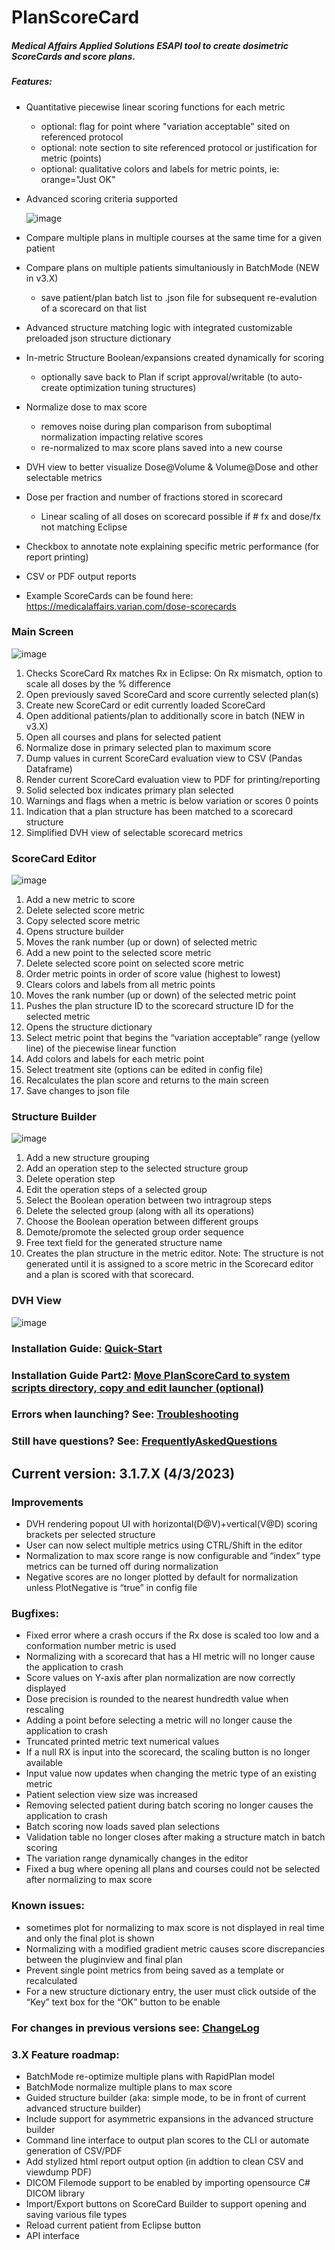 # PlanScoreCard

##### Medical Affairs Applied Solutions ESAPI tool to create dosimetric ScoreCards and score plans.
##### Features:
* Quantitative piecewise linear scoring functions for each metric
  * optional: flag for point where "variation acceptable" sited on referenced protocol
  * optional: note section to site referenced protocol or justification for metric (points)
  * optional: qualitative colors and labels for metric points, ie: orange="Just OK"
* Advanced scoring criteria supported

  ![image](https://user-images.githubusercontent.com/78000769/208264370-51b853f4-59dd-498a-8dd7-17b093d0e6f2.png)
  
* Compare multiple plans in multiple courses at the same time for a given patient
* Compare plans on multiple patients simultaniously in BatchMode (NEW in v3.X)
  * save patient/plan batch list to .json file for subsequent re-evalution of a scorecard on that list
* Advanced structure matching logic with integrated customizable preloaded json structure dictionary
* In-metric Structure Boolean/expansions created dynamically for scoring 
  * optionally save back to Plan if script approval/writable (to auto-create optimization tuning structures)
* Normalize dose to max score
  * removes noise during plan comparison from suboptimal normalization impacting relative scores
  * re-normalized to max score plans saved into a new course
* DVH view to better visualize Dose@Volume & Volume@Dose and other selectable metrics
* Dose per fraction and number of fractions stored in scorecard
  * Linear scaling of all doses on scorecard possible if # fx and dose/fx not matching Eclipse
* Checkbox to annotate note explaining specific metric performance (for report printing)
* CSV or PDF output reports
* Example ScoreCards can be found here: https://medicalaffairs.varian.com/dose-scorecards

### Main Screen
![image](https://user-images.githubusercontent.com/78000769/229181378-7cbc1207-08f6-4163-b270-1d1c0f9f0ebc.png)
1.	Checks ScoreCard Rx matches Rx in Eclipse: On Rx mismatch, option to scale all doses by the % difference
2.	Open previously saved ScoreCard and score currently selected plan(s)
3.	Create new ScoreCard or edit currently loaded ScoreCard
4.	Open additional patients/plan to additionally score in batch (NEW in v3.X)
5.	Open all courses and plans for selected patient
6.	Normalize dose in primary selected plan to maximum score
7.	Dump values in current ScoreCard evaluation view to CSV (Pandas Dataframe)
8.	Render current ScoreCard evaluation view to PDF for printing/reporting
9.	Solid selected box indicates primary plan selected
10.	Warnings and flags when a metric is below variation or scores 0 points
11.	Indication that a plan structure has been matched to a scorecard structure
12. Simplified DVH view of selectable scorecard metrics

### ScoreCard Editor
![image](https://user-images.githubusercontent.com/78000769/210690412-a6f01bfd-5975-4008-ac33-5bf57c9dcecb.png)
1.	Add a new metric to score
2.	Delete selected score metric
3.	Copy selected score metric
4.	Opens structure builder
5.	Moves the rank number (up or down) of selected metric
6.	Add a new point to the selected score metric
7.	Delete selected score point on selected score metric
8.	Order metric points in order of score value (highest to lowest)
9.	Clears colors and labels from all metric points
10.	 Moves the rank number (up or down) of the selected metric point
11.	Pushes the plan structure ID to the scorecard structure ID for the selected metric
12.	Opens the structure dictionary
13.	Select metric point that begins the “variation acceptable” range (yellow line) of the piecewise linear function
14.	Add colors and labels for each metric point
15.	Select treatment site (options can be edited in config file)
16.	Recalculates the plan score and returns to the main screen
17.	Save changes to json file

### Structure Builder
![image](https://user-images.githubusercontent.com/78000769/210690982-01ea862b-328b-4a80-a538-42d39de1d89e.png)
1.	Add a new structure grouping
2.	Add an operation step to the selected structure group
3.	Delete operation step
4.	Edit the operation steps of a selected group
5.	Select the Boolean operation between two intragroup steps
6.	Delete the selected group (along with all its operations)
7.	Choose the Boolean operation between different groups
8.	Demote/promote the selected group order sequence
9.	Free text field for the generated structure name
10.	Creates the plan structure in the metric editor. Note: The structure is not generated until it is assigned to a score metric in the Scorecard editor and a plan is scored with that scorecard.

### DVH View
![image](https://user-images.githubusercontent.com/78000769/229590966-85f77072-5f55-4d25-89d6-4934557ea475.png)

### Installation Guide: [Quick-Start](../master/BasicInstallQuickStart.md)

### Installation Guide Part2: [Move PlanScoreCard to system scripts directory, copy and edit launcher (optional)](../master/InstallGuidePart2IntoSystemScriptsDirectory.md)

### Errors when launching? See: [Troubleshooting](../master/Troubleshooting.md)

### Still have questions? See: [FrequentlyAskedQuestions](../master/FAQ.md)

## Current version: 3.1.7.X (4/3/2023)

### Improvements

* DVH rendering popout UI with horizontal(D@V)+vertical(V@D) scoring brackets per selected structure
* User can now select multiple metrics using CTRL/Shift in the editor 
* Normalization to max score range is now configurable and “index” type metrics can be turned off during normalization 
* Negative scores are no longer plotted by default for normalization unless PlotNegative is “true” in config file

### Bugfixes: 

* Fixed error where a crash occurs if the Rx dose is scaled too low and a conformation number metric is used
* Normalizing with a scorecard that has a HI metric will no longer cause the application to crash 
* Score values on Y-axis after plan normalization are now correctly displayed
* Dose precision is rounded to the nearest hundredth value when rescaling 
* Adding a point before selecting a metric will no longer cause the application to crash 
* Truncated printed metric text numerical values 
* If a null RX is input into the scorecard, the scaling button is no longer available 
* Input value now updates when changing the metric type of an existing metric  
* Patient selection view size was increased 
* Removing selected patient during batch scoring no longer causes the application to crash 
* Batch scoring now loads saved plan selections 
* Validation table no longer closes after making a structure match in batch scoring 
* The variation range dynamically changes in the editor 
* Fixed a bug where opening all plans and courses could not be selected after normalizing to max score 

### Known issues: 

* sometimes plot for normalizing to max score is not displayed in real time and only the final plot is shown
* Normalizing with a modified gradient metric causes score discrepancies between the pluginview and final plan 
* Prevent single point metrics from being saved as a template or recalculated 
* For a new structure dictionary entry, the user must click outside of the “Key” text box for the “OK” button to be enable 

### For changes in previous versions see: [ChangeLog](../master/ChangeLog.md)

### 3.X Feature roadmap: 
* BatchMode re-optimize multiple plans with RapidPlan model
*	BatchMode normalize multiple plans to max score
*	Guided structure builder (aka: simple mode, to be in front of current advanced structure builder)
*	Include support for asymmetric expansions in the advanced structure builder
*	Command line interface to output plan scores to the CLI or automate generation of CSV/PDF
* Add stylized html report output option (in addtion to clean CSV and viewdump PDF)
* DICOM Filemode support to be enabled by importing opensource C# DICOM library
*	Import/Export buttons on ScoreCard Builder to support opening and saving various file types
*	Reload current patient from Eclipse button
* API interface

